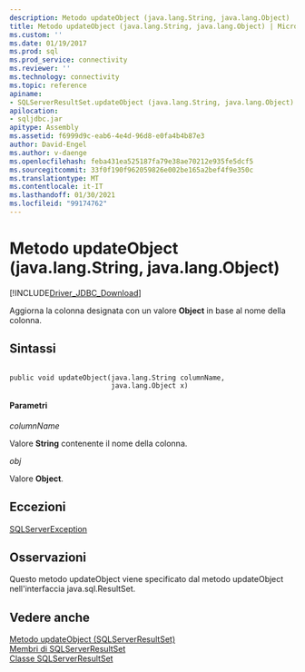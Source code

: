 ```yaml
---
description: Metodo updateObject (java.lang.String, java.lang.Object)
title: Metodo updateObject (java.lang.String, java.lang.Object) | Microsoft Docs
ms.custom: ''
ms.date: 01/19/2017
ms.prod: sql
ms.prod_service: connectivity
ms.reviewer: ''
ms.technology: connectivity
ms.topic: reference
apiname:
- SQLServerResultSet.updateObject (java.lang.String, java.lang.Object)
apilocation:
- sqljdbc.jar
apitype: Assembly
ms.assetid: f6999d9c-eab6-4e4d-96d8-e0fa4b4b87e3
author: David-Engel
ms.author: v-daenge
ms.openlocfilehash: feba431ea525187fa79e38ae70212e935fe5dcf5
ms.sourcegitcommit: 33f0f190f962059826e002be165a2bef4f9e350c
ms.translationtype: MT
ms.contentlocale: it-IT
ms.lasthandoff: 01/30/2021
ms.locfileid: "99174762"
---
```

# <a name="updateobject-method-javalangstring-javalangobject"></a>Metodo updateObject (java.lang.String, java.lang.Object)
[!INCLUDE[Driver_JDBC_Download](../../../includes/driver_jdbc_download.md)]

  Aggiorna la colonna designata con un valore **Object** in base al nome della colonna.  
  
## <a name="syntax"></a>Sintassi  
  
```  
  
public void updateObject(java.lang.String columnName,  
                         java.lang.Object x)  
```  
  
#### <a name="parameters"></a>Parametri  
 *columnName*  
  
 Valore **String** contenente il nome della colonna.  
  
 *obj*  
  
 Valore **Object**.  
  
## <a name="exceptions"></a>Eccezioni  
 [SQLServerException](../../../connect/jdbc/reference/sqlserverexception-class.md)  
  
## <a name="remarks"></a>Osservazioni  
 Questo metodo updateObject viene specificato dal metodo updateObject nell'interfaccia java.sql.ResultSet.  
  
## <a name="see-also"></a>Vedere anche  
 [Metodo updateObject &#40;SQLServerResultSet&#41;](../../../connect/jdbc/reference/updateobject-method-sqlserverresultset.md)   
 [Membri di SQLServerResultSet](../../../connect/jdbc/reference/sqlserverresultset-members.md)   
 [Classe SQLServerResultSet](../../../connect/jdbc/reference/sqlserverresultset-class.md)  
  
  
